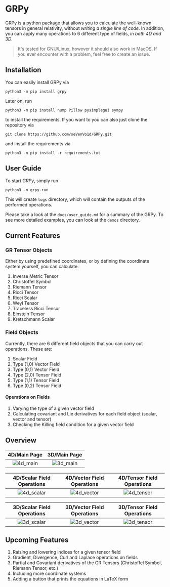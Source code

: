 # GRPy

GRPy is a python package that allows you to calculate the well-known tensors in general relativity, without *writing a single line of code*. In addition, you can apply many operations to 6 different type of fields, *in both 4D and 3D*.

> It's tested for GNU/Linux, however it should also work in MacOS. If you ever encounter with a problem, feel free to create an issue.

## Installation

You can easily install GRPy via

    python3 -m pip install grpy

Later on, run

    python3 -m pip install nump Pillow pysimplegui sympy

to install the requirements. If you want to you can also just clone the repository via

    git clone https://github.com/seVenVo1d/GRPy.git

and install the requirements via

    python3 -m pip install -r requirements.txt

## User Guide

To start *GRPy*, simply run

    python3 -m grpy.run

This will create `logs` directory, which will contain the outputs of the performed operations.

Please take a look at the `docs/user_guide.md` for a summary of the GRPy. To see more detailed examples, you can look at the `demos` directory.

## Current Features

### GR Tensor Objects

Either by using predefined coordinates, or by defining the coordinate system yourself, you can calculate:

1. Inverse Metric Tensor
2. Christoffel Symbol
3. Riemann Tensor
4. Ricci Tensor
5. Ricci Scalar
6. Weyl Tensor
7. Traceless Ricci Tensor
8. Einstein Tensor
9. Kretschmann Scalar

### Field Objects

Currently, there are 6 different field objects that you can carry out operations. These are:

1. Scalar Field
2. Type (1,0) Vector Field
3. Type (0,1) Vector Field
4. Type (2,0) Tensor Field
5. Type (1,1) Tensor Field
6. Type (0,2) Tensor Field

#### Operations on Fields

1. Varying the type of a given vector field
2. Calculating covariant and Lie derivatives for each field object (scalar, vector and tensor)
3. Checking the Killing field condition for a given vector field

## Overview

4D/Main Page          |  3D/Main Page
:-------------------------:|:-------------------------:
![4d_main](https://user-images.githubusercontent.com/45866787/212769611-8ac8d136-fba6-4e17-a5df-a737a19d1fb9.png) | ![3d_main](https://user-images.githubusercontent.com/45866787/212769627-15069c8a-bba2-41d8-a98e-5de8e7624931.png)

4D/Scalar Field Operations        |  4D/Vector Field Operations       | 4D/Tensor Field Operations
:-------------------------:|:-------------------------:|:-------------------------:
![4d_scalar](https://user-images.githubusercontent.com/45866787/212769650-d55d3001-db4e-4c79-ada5-cfcc1d40efb3.png) | ![4d_vector](https://user-images.githubusercontent.com/45866787/212769667-082904c3-6e77-48ab-b787-8dda0aa7e0a8.png) | ![4d_tensor](https://user-images.githubusercontent.com/45866787/212769682-1225764c-88ee-4092-9ac6-312de9608c27.png)

3D/Scalar Field Operations        |  3D/Vector Field Operations       | 3D/Tensor Field Operations
:-------------------------:|:-------------------------:|:-------------------------:
![3d_scalar](https://user-images.githubusercontent.com/45866787/212769736-171c0a1f-63a2-44f4-96ab-b86bf6eeef8f.png) |![3d_vector](https://user-images.githubusercontent.com/45866787/212769750-de725b69-0a9f-460f-b451-5e03ecd758c5.png) | ![3d_tensor](https://user-images.githubusercontent.com/45866787/212769770-1679b3c4-1b11-48c8-805e-0e51bb4a177b.png)

## Upcoming Features

1. Raising and lowering indices for a given tensor field
2. Gradient, Divergence, Curl and Laplace operations on fields
3. Partial and Covariant derivatives of the GR Tensors (Christoffel Symbol, Riemann Tensor, etc.)
4. Including more coordinate systems
5. Adding a button that prints the equations in LaTeX form

